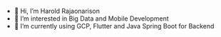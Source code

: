 - 👋 Hi, I’m Harold Rajaonarison
- 👀 I’m interested in Big Data and Mobile Development
- 🌱 I’m currently using GCP, Flutter and Java Spring Boot for Backend

<!---
haroldraj/haroldraj is a ✨ special ✨ repository because its `README.md` (this file) appears on your GitHub profile.
You can click the Preview link to take a look at your changes.
--->
